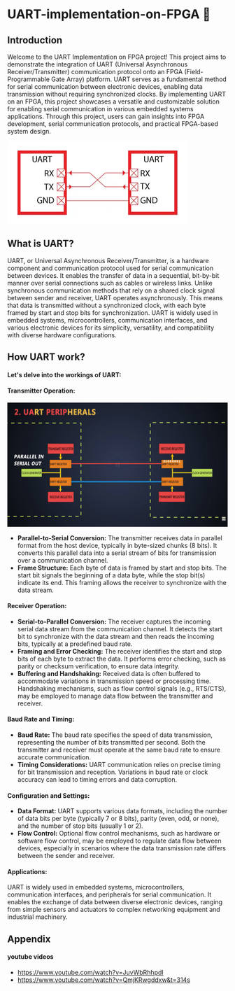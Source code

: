 # UART-implementation-on-FPGA 📝

## Introduction

Welcome to the UART Implementation on FPGA project! This project aims to demonstrate the integration of UART (Universal Asynchronous Receiver/Transmitter) communication protocol onto an FPGA (Field-Programmable Gate Array) platform. UART serves as a fundamental method for serial communication between electronic devices, enabling data transmission without requiring synchronized clocks. By implementing UART on an FPGA, this project showcases a versatile and customizable solution for enabling serial communication in various embedded systems applications. Through this project, users can gain insights into FPGA development, serial communication protocols, and practical FPGA-based system design.

![UART protocol](https://raw.githubusercontent.com/maduwanthasl/UART-implementation-on-FPGA/main/Images/uart_rx_tx.png)

## What is UART?

UART, or Universal Asynchronous Receiver/Transmitter, is a hardware component and communication protocol used for serial communication between devices. It enables the transfer of data in a sequential, bit-by-bit manner over serial connections such as cables or wireless links. Unlike synchronous communication methods that rely on a shared clock signal between sender and receiver, UART operates asynchronously. This means that data is transmitted without a synchronized clock, with each byte framed by start and stop bits for synchronization. UART is widely used in embedded systems, microcontrollers, communication interfaces, and various electronic devices for its simplicity, versatility, and compatibility with diverse hardware configurations.

## How UART work?

#### Let's delve into the workings of UART:

#### Transmitter Operation:

![UART peripherals](https://raw.githubusercontent.com/maduwanthasl/UART-implementation-on-FPGA/main/Images/UART%20PERIPHERALS.png)

- **Parallel-to-Serial Conversion:** The transmitter receives data in parallel format from the host device, typically in byte-sized chunks (8 bits). It converts this parallel data into a serial stream of bits for transmission over a communication channel.
- **Frame Structure:** Each byte of data is framed by start and stop bits. The start bit signals the beginning of a data byte, while the stop bit(s) indicate its end. This framing allows the receiver to synchronize with the data stream.

#### Receiver Operation:

- **Serial-to-Parallel Conversion:** The receiver captures the incoming serial data stream from the communication channel. It detects the start bit to synchronize with the data stream and then reads the incoming bits, typically at a predefined baud rate.
- **Framing and Error Checking:** The receiver identifies the start and stop bits of each byte to extract the data. It performs error checking, such as parity or checksum verification, to ensure data integrity.
- **Buffering and Handshaking:** Received data is often buffered to accommodate variations in transmission speed or processing time. Handshaking mechanisms, such as flow control signals (e.g., RTS/CTS), may be employed to manage data flow between the transmitter and receiver.

#### Baud Rate and Timing:

- **Baud Rate:** The baud rate specifies the speed of data transmission, representing the number of bits transmitted per second. Both the transmitter and receiver must operate at the same baud rate to ensure accurate communication.
- **Timing Considerations:** UART communication relies on precise timing for bit transmission and reception. Variations in baud rate or clock accuracy can lead to timing errors and data corruption.

#### Configuration and Settings:

- **Data Format:** UART supports various data formats, including the number of data bits per byte (typically 7 or 8 bits), parity (even, odd, or none), and the number of stop bits (usually 1 or 2).
- **Flow Control:** Optional flow control mechanisms, such as hardware or software flow control, may be employed to regulate data flow between devices, especially in scenarios where the data transmission rate differs between the sender and receiver.

#### Applications:

UART is widely used in embedded systems, microcontrollers, communication interfaces, and peripherals for serial communication. It enables the exchange of data between diverse electronic devices, ranging from simple sensors and actuators to complex networking equipment and industrial machinery.

## Appendix

#### youtube videos

- https://www.youtube.com/watch?v=JuvWbRhhpdI
- https://www.youtube.com/watch?v=QmjKRwgddxw&t=314s

